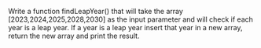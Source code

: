 Write a function findLeapYear() that will take the array
[2023,2024,2025,2028,2030] as the input parameter and will check if
each year is a leap year. If a year is a leap year insert that year in a
new array, return the new array and print the result.